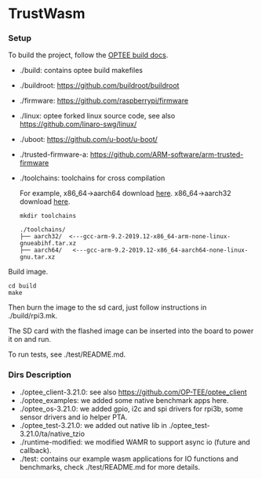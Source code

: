 # TrustWasm
### Setup

To build the project, follow the [OPTEE build docs](https://optee.readthedocs.io/en/latest/building/gits/build.html#build).
- ./build: contains optee build makefiles
- ./buildroot: https://github.com/buildroot/buildroot 
- ./firmware: https://github.com/raspberrypi/firmware
- ./linux: optee forked linux source code, see also https://github.com/linaro-swg/linux/
- ./uboot: https://github.com/u-boot/u-boot/
- ./trusted-firmware-a: https://github.com/ARM-software/arm-trusted-firmware
- ./toolchains: toolchains for cross compilation

    For example, x86_64->aarch64 download [here](https://developer.arm.com/downloads/-/gnu-a/9-2-2019-12#:~:text=none%2Delf.tar.xz.asc-,AArch64%20GNU/Linux%20target%20(aarch64%2Dnone%2Dlinux%2Dgnu),-gcc%2Darm%2D9.2%2D2019.12%2Dx86_64).
    x86_64->aarch32 download [here](https://developer.arm.com/downloads/-/gnu-a/9-2-2019-12#:~:text=none%2Deabi.tar.xz.asc-,AArch32%20target%20with%20hard%20float%20(arm%2Dnone%2Dlinux%2Dgnueabihf),-gcc%2Darm%2D9.2%2D2019.12%2Dx86_64).
    ```
    mkdir toolchains
    ```
    ```
    ./toolchains/
    ├── aarch32/  <---gcc-arm-9.2-2019.12-x86_64-arm-none-linux-gnueabihf.tar.xz
    ├── aarch64/   <---gcc-arm-9.2-2019.12-x86_64-aarch64-none-linux-gnu.tar.xz

    ```
Build image.

```
cd build
make
```
Then burn the image to the sd card, just follow instructions in ./build/rpi3.mk.

The SD card with the flashed image can be inserted into the board to power it on and run.

To run tests, see ./test/README.md.


### Dirs Description
- ./optee_client-3.21.0: see also https://github.com/OP-TEE/optee_client
- ./optee_examples: we added some native benchmark apps here.
- ./optee_os-3.21.0: we added gpio, i2c and spi drivers for rpi3b, some sensor drivers and io helper PTA.
- ./optee_test-3.21.0: we added out native lib in ./optee_test-3.21.0/ta/native_tzio
- ./runtime-modified: we modified WAMR to support async io (future and callback).
- ./test: contains our example wasm applications for IO functions and benchmarks, check ./test/README.md for more details.
